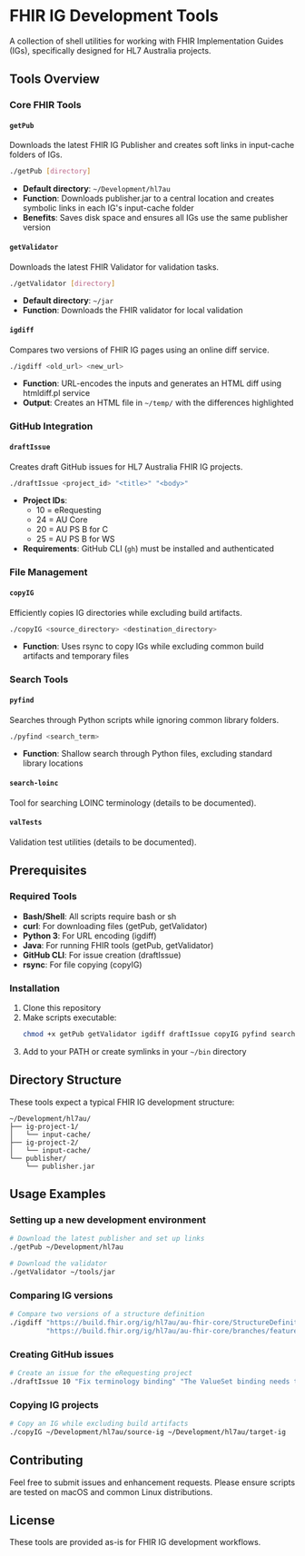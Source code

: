 # FHIR IG Development Tools

A collection of shell utilities for working with FHIR Implementation Guides (IGs), specifically designed for HL7 Australia projects.

## Tools Overview

### Core FHIR Tools

#### `getPub`
Downloads the latest FHIR IG Publisher and creates soft links in input-cache folders of IGs.
```bash
./getPub [directory]
```
- **Default directory**: `~/Development/hl7au`
- **Function**: Downloads publisher.jar to a central location and creates symbolic links in each IG's input-cache folder
- **Benefits**: Saves disk space and ensures all IGs use the same publisher version

#### `getValidator`
Downloads the latest FHIR Validator for validation tasks.
```bash
./getValidator [directory]
```
- **Default directory**: `~/jar`
- **Function**: Downloads the FHIR validator for local validation

#### `igdiff`
Compares two versions of FHIR IG pages using an online diff service.
```bash
./igdiff <old_url> <new_url>
```
- **Function**: URL-encodes the inputs and generates an HTML diff using htmldiff.pl service
- **Output**: Creates an HTML file in `~/temp/` with the differences highlighted

### GitHub Integration

#### `draftIssue`
Creates draft GitHub issues for HL7 Australia FHIR IG projects.
```bash
./draftIssue <project_id> "<title>" "<body>"
```
- **Project IDs**:
  - 10 = eRequesting
  - 24 = AU Core
  - 20 = AU PS B for C
  - 25 = AU PS B for WS
- **Requirements**: GitHub CLI (`gh`) must be installed and authenticated

### File Management

#### `copyIG`
Efficiently copies IG directories while excluding build artifacts.
```bash
./copyIG <source_directory> <destination_directory>
```
- **Function**: Uses rsync to copy IGs while excluding common build artifacts and temporary files

### Search Tools

#### `pyfind`
Searches through Python scripts while ignoring common library folders.
```bash
./pyfind <search_term>
```
- **Function**: Shallow search through Python files, excluding standard library locations

#### `search-loinc`
Tool for searching LOINC terminology (details to be documented).

#### `valTests`
Validation test utilities (details to be documented).

## Prerequisites

### Required Tools
- **Bash/Shell**: All scripts require bash or sh
- **curl**: For downloading files (getPub, getValidator)
- **Python 3**: For URL encoding (igdiff)
- **Java**: For running FHIR tools (getPub, getValidator)
- **GitHub CLI**: For issue creation (draftIssue)
- **rsync**: For file copying (copyIG)

### Installation
1. Clone this repository
2. Make scripts executable:
   ```bash
   chmod +x getPub getValidator igdiff draftIssue copyIG pyfind search-loinc valTests
   ```
3. Add to your PATH or create symlinks in your `~/bin` directory

## Directory Structure

These tools expect a typical FHIR IG development structure:
```
~/Development/hl7au/
├── ig-project-1/
│   └── input-cache/
├── ig-project-2/
│   └── input-cache/
└── publisher/
    └── publisher.jar
```

## Usage Examples

### Setting up a new development environment
```bash
# Download the latest publisher and set up links
./getPub ~/Development/hl7au

# Download the validator
./getValidator ~/tools/jar
```

### Comparing IG versions
```bash
# Compare two versions of a structure definition
./igdiff "https://build.fhir.org/ig/hl7au/au-fhir-core/StructureDefinition-au-patient.html" \
         "https://build.fhir.org/ig/hl7au/au-fhir-core/branches/feature-branch/StructureDefinition-au-patient.html"
```

### Creating GitHub issues
```bash
# Create an issue for the eRequesting project
./draftIssue 10 "Fix terminology binding" "The ValueSet binding needs to be updated for XYZ element"
```

### Copying IG projects
```bash
# Copy an IG while excluding build artifacts
./copyIG ~/Development/hl7au/source-ig ~/Development/hl7au/target-ig
```

## Contributing

Feel free to submit issues and enhancement requests. Please ensure scripts are tested on macOS and common Linux distributions.

## License

These tools are provided as-is for FHIR IG development workflows.